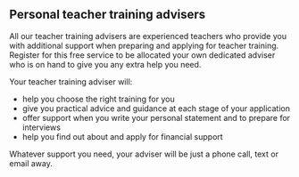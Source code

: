 ## Personal teacher training advisers

All our teacher training advisers are experienced teachers who provide you with additional support when preparing and applying for teacher training. Register for this free service to be allocated your own dedicated adviser who is on hand to give you any extra help you need.

Your teacher training adviser will:

* help you choose the right training for you
* give you practical advice and guidance at each stage of your application
* offer support when you write your personal statement and to prepare for interviews
* help you find out about and apply for financial support

Whatever support you need, your adviser will be just a phone call, text or email away.
